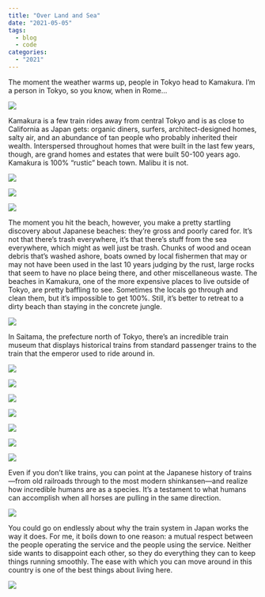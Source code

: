 ```yaml
---
title: "Over Land and Sea"
date: "2021-05-05"
tags: 
  - blog
  - code
categories: 
  - "2021"
---
```


The moment the weather warms up, people in Tokyo head to Kamakura. I’m a person in Tokyo, so you know, when in Rome…

![](images/IMG_3048_edit-scaled.jpg)

[](images/IMG_3048_edit-scaled.jpg)

Kamakura is a few train rides away from central Tokyo and is as close to California as Japan gets: organic diners, surfers, architect-designed homes, salty air, and an abundance of tan people who probably inherited their wealth. Interspersed throughout homes that were built in the last few years, though, are grand homes and estates that were built 50-100 years ago. Kamakura is 100% “rustic” beach town. Malibu it is not.

![](images/IMG_3533_edit-scaled.jpg)

![](images/IMG_3340_edit.jpg)

![](images/IMG_3211_edit-scaled.jpg)

The moment you hit the beach, however, you make a pretty startling discovery about Japanese beaches: they’re gross and poorly cared for. It’s not that there’s trash everywhere, it’s that there’s stuff from the sea everywhere, which might as well just be trash. Chunks of wood and ocean debris that’s washed ashore, boats owned by local fishermen that may or may not have been used in the last 10 years judging by the rust, large rocks that seem to have no place being there, and other miscellaneous waste. The beaches in Kamakura, one of the more expensive places to live outside of Tokyo, are pretty baffling to see. Sometimes the locals go through and clean them, but it’s impossible to get 100%. Still, it’s better to retreat to a dirty beach than staying in the concrete jungle.

![](images/IMG_3073_edit.jpg)

In Saitama, the prefecture north of Tokyo, there’s an incredible train museum that displays historical trains from standard passenger trains to the train that the emperor used to ride around in.

![](images/IMG_3955_edit-scaled.jpg)

![](images/IMG_3690_edit-scaled.jpg)

![](images/IMG_3738_edit-scaled.jpg)

![](images/IMG_3828_edit-scaled.jpg)

![](images/IMG_3691_edit.jpg)

![](images/IMG_3761_edit-scaled.jpg)

![](images/IMG_3943_edit-scaled.jpg)

Even if you don’t like trains, you can point at the Japanese history of trains—from old railroads through to the most modern shinkansen—and realize how incredible humans are as a species. It’s a testament to what humans can accomplish when all horses are pulling in the same direction.

![](images/IMG_3921_edit.jpg)

You could go on endlessly about why the train system in Japan works the way it does. For me, it boils down to one reason: a mutual respect between the people operating the service and the people using the service. Neither side wants to disappoint each other, so they do everything they can to keep things running smoothly. The ease with which you can move around in this country is one of the best things about living here.

![](images/IMG_3867_edit-scaled.jpg)
